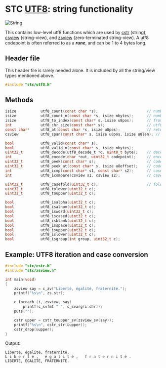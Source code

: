 # STC [UTF8](../include/stc/utf8.h): string functionality
![String](pics/string.jpg)

This contains low-level utf8 functions which are used by [cstr](cstr_api.md) (string), [csview](csview_api.md) (string-view), and [zsview](zsview_api.md) (zero-terminated string-view). A utf8 codepoint is often
referred to as a ***rune***, and can be 1 to 4 bytes long.

## Header file

This header file is rarely needed alone. It is included by all the string/view types mentioned above.

```c
#include "stc/utf8.h"
```
## Methods
```c
isize           utf8_count(const char *s);                      // number of utf8 runes in s
isize           utf8_count_n(const char *s, isize nbytes);      // number of utf8 runes within n bytes
isize           utf8_to_index(const char* s, isize u8pos);      // from utf8 pos to byte index
int             utf8_chr_size(const char* s);                   // utf8 character size: 1-4
const char*     utf8_at(const char *s, isize u8pos);            // return the char* at u8pos
csview          utf8_span(const char* s, isize u8pos, isize u8len); // return a csview as the span

bool            utf8_valid(const char* s);
bool            utf8_valid_n(const char* s, isize nbytes);
uint32_t        utf8_decode(utf8_decode_t *d, uint8_t byte);    // decode next byte to utf8, returns state.
int             utf8_encode(char *out, uint32_t codepoint);     // encode unicode cp to out. returns nbytes.
uint32_t        utf8_peek(const char* s);                       // codepoint value at character pos s
uint32_t        utf8_peek_at(const char* s, isize u8offset);    // codepoint at utf8 offset (may be negative)
int             utf8_icmp(const char* s1, const char* s2);      // case-insensitive char* comparison
int             utf8_icompare(csview s1, csview s2);            // case-insensitive csview comparison

uint32_t        utf8_casefold(uint32_t c);                      // fold to a non-unique lowercase char.
uint32_t        utf8_tolower(uint32_t c);
uint32_t        utf8_toupper(uint32_t c);

bool            utf8_isalpha(uint32_t c);
bool            utf8_isalnum(uint32_t c);
bool            utf8_isword(uint32_t c);
bool            utf8_iscased(uint32_t c);
bool            utf8_isblank(uint32_t c);
bool            utf8_isspace(uint32_t c);
bool            utf8_isupper(uint32_t c);
bool            utf8_islower(uint32_t c);
bool            utf8_isgroup(int group, uint32_t c);
```

## Example: UTF8 iteration and case conversion
```c
#include "stc/cstr.h"
#include "stc/zsview.h"

int main(void)
{
    zsview say = c_zv("Liberté, égalité, fraternité.");
    printf("%s\n", zs.str);

    c_foreach (i, zsview, say)
        printf(c_svfmt " ", c_svarg(i.chr));
    puts("");

    cstr upper = cstr_toupper_sv(zsview_sv(say));
    printf("%s\n", cstr_str(&upper));
    cstr_drop(&upper);
}
```
Output:
```
Liberté, égalité, fraternité.
L i b e r t é ,   é g a l i t é ,   f r a t e r n i t é .
LIBERTÉ, ÉGALITÉ, FRATERNITÉ.
```
